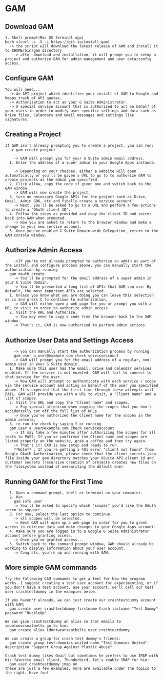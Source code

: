 # GAM 

  ## Download GAM
    1. Shell prompt(Mac OS terminal app)
    bash <(curl -s -S -L https://git.io/install-gam)
      -> the script will download the latest release of GAM and install it to $HOME/bin/gam directory
        -> after download and installation, it will prompt you to setup a project and authorize GAM for admin management and user data/config access.

  ## Configure GAM
    You will need...
      -> An API project which identifies your install of GAM to Google and keeps track of API quotas.
      -> Authorization to act as your G Suite Administrator.
      -> A special service account that is authorized to act on behalf of your users in order to modify user-specific settings and data such as Drive files, Calendars and Gmail messages and settings like signatures.
  
  ## Creating a Project
    If GAM isn't already prompting you to create a project, you can run:
      -> gam create project
      
        -> GAM will prompt you for your G Suite admin email address. 
      1. Enter the address of a super admin in your Google Apps instance.
      
        -> Depending on your choices, either a website will open automatically or you'll be given a URL to go to to authorize GAM to create projects as the admin you specified. 
      2. Click allow, copy the code if given one and switch back to the GAM window.
        -> GAM will now create the project, 
      3. turn on necessary Google APIs for the project such as Drive, Gmail, Admin SDK, etc and finally create a service account.
        -> Next, you'll be asked to go to a URL and perform a few actions to create a "OAuth client ID". 
      4. Follow the steps as provided and copy the client ID and secret back into GAM when prompted.
        -> Now you are asked to return to the browser window and make a change to your new service account. 
      5. Once you've enabled G Suite Domain-wide Delegation, return to the GAM console window.

  ## Authorize Admin Access
        ->If you're not already prompted to authorize an admin as part of the install and configure process above, you can manually start the authorization by running 
      gam oauth create 
        -> You'll be prompted for the email address of a super admin in your G Suite domain.
        -> You'll be presented a long list of APIs that GAM can use. By default, the most important APIs are selected. 
      1. Unless you know what you are doing you can leave this selection as is and press C to continue to authorization.
        -> GAM will either open a web page for you or prompt you with a URL to visit in order to authorize admin access. 
      2. Visit the URL and Authorize. 
        -> You may need to copy a code from the browser back to the GAM window.
        -> That's it, GAM is now authorized to perform admin actions.
  ## Authorize User Data and Settings Access
        -> you can manually start the authorization process by running 
        gam user a_user@example.com check serviceaccount
        -> GAM will prompt you for the email address of a regular, non-admin user in your G Suite domain. 
      1. Make sure this user has the Gmail, Drive and Calendar services enabled. If the service is not enabled, GAM will fail to connect to that service for the user.
        -> Now GAM will attempt to authenticate with each service / scope via the service account and acting on behalf of the user you specified above. It's expected that the first time through these attempts will FAIL. GAM will provide you with a URL to visit, a "Client name" and a list of scopes. 
      2. Visit the URL and copy the "Client name" and scopes. 
        -> Pay special attention when copying the scopes that you don't accidentally cut off the full list of URLs.
        -> Once you've authorized the Client name for the scopes in the admin console, 
      3. re-run the check by saying Y or running 
      gam user a_user@example.com check serviceaccount  
        -> It may take a few minutes after authorizing the scopes for all tests to PASS. If you've confirmed the Client name and scopes are listed properly on the website, grab a coffee and then try again.
        -> That's it! GAM is now setup and ready to run.
        **Note** : If you're getting a 401 error "client not found" from Google OAuth Authorisation, please check that the client_secrets.json file inside your gam directory matches your GSuite API client id and customer secrets (recursive creation of projects creates new files on the filesystem instead of overwriting the default one)

  ## Running GAM for the First Time

      1. Open a command prompt, shell or terminal on your computer. 
      2. Run 
        gam info user
        -> You'll be asked to specify which "scopes" you'd like the OAuth token to support. 
      3. For now, select the last option to continue, 
        -> all scopes will be selected. 
        -> Next GAM will open up a web page in order for you to grant access to retrieve data and make changes to your Google Apps account. 
      4. Make sure you are logged in to a Google G Suite Administrator account before granting access. 
        -> Once you've granted access...
      5. Switch back to the command prompt window, GAM should already be working to display information about your user account.
        -> Congrats, you're up and running with GAM.

## More simple GAM commands
    Try the following GAM commands to get a feel for how the program works. I suggest creating a test user account for experimenting, or if you don't have a test account, use your account, we'll call our test user crashtestdummy in the examples below.

    If you haven't already, we can just create our crashtestdummy account with GAM:
      gam create user crashtestdummy firstname Crash lastname "Test Dummy" password "BuckleUp"
   
    We can give crashtestdummy an alias so that emails to idontwearseatbelts go to him:
      gam create alias idontwearseatbelts user crashtestdummy

    We can create a group for crash test dummy's friends:
      gam create group test-dummies-united name "Test Dummies United" description "Support Group Against Plastic Abuse"

    Crash test dummy likes Gmail but sometimes he prefers to use IMAP with his favorite email client, Thunderbird, let's enable IMAP for him:
      gam user crashtestdummy imap on
    these are just a few examples, more are available under the topics to the right. Have fun!


